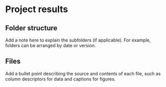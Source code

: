 # Project results

## Folder structure
Add a note here to explain the subfolders (if applicable). For example, folders can be arranged by date or version.

## Files
Add a bullet point describing the source and contents of each file, such as column descriptors for data and captions for figures.
